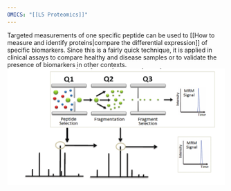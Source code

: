```yaml
---
OMICS: "[[L5 Proteomics]]"
---
```

Targeted measurements of one specific peptide can be used to [[How to measure and identify proteins|compare the differential expression]] of specific biomarkers. Since this is a fairly quick technique, it is applied in clinical assays to compare healthy and disease samples or to validate the presence of biomarkers in other contexts.![](../Attachments/PowerPoint-presentation%201%201.png)


